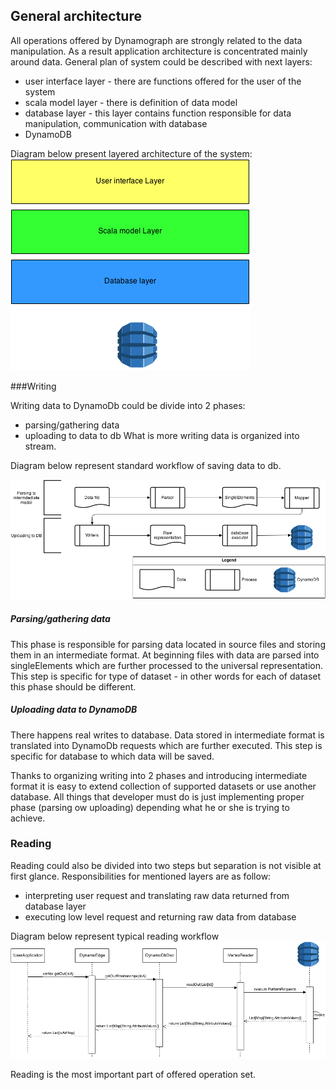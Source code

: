 ## General architecture

All operations offered by Dynamograph are strongly related to the data manipulation. As a result application architecture is concentrated mainly around data.
General plan of system could be described with next layers:
- user interface layer - there are functions offered for the user of the system
- scala model layer - there is definition of data model
- database layer - this layer contains function responsible for data manipulation, communication with database
- DynamoDB

Diagram below present layered architecture of the system:
![Layered architecture][architecture]

###Writing

Writing data to DynamoDb could be divide into 2 phases:
- parsing/gathering data
- uploading to data to db
What is more writing data is organized into stream.

Diagram below represent standard workflow of saving data to db.

![Writing workflow][writing]

##### Parsing/gathering data

This phase is responsible for parsing data located in source files and storing them in an intermediate format. At beginning files with data are parsed into singleElements which are further processed to the universal representation. This step is specific for type of dataset - in other words for each of dataset this phase should be different.


##### Uploading data to DynamoDB

There happens real writes to database. Data stored in intermediate format is translated into DynamoDb requests which are further executed. This step is specific for database to which data will be saved.

Thanks to organizing writing into 2 phases and introducing intermediate format it is easy to extend collection of supported datasets or use another database. All things that developer must do is just implementing proper phase (parsing ow uploading) depending what he or she is trying to achieve.

### Reading

Reading could also be divided into two steps but separation is not visible at first glance. Responsibilities for mentioned layers are as follow:
- interpreting user request and translating raw data returned from database layer
- executing low level request and returning raw data from database

Diagram below represent typical reading workflow
![Reading workflow][reading]

Reading is the most important part of offered operation set.



[writing]: img/write.png
[reading]: img/read.png
[architecture]: img/architecture.png
